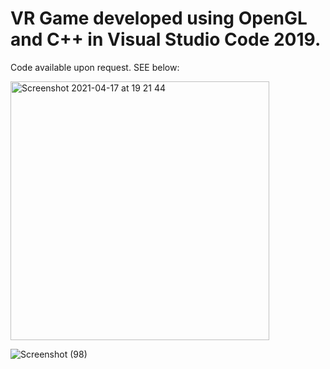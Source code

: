 # VR Game developed using OpenGL and C++ in Visual Studio Code 2019. 
Code available upon request. 
SEE below:


<img width="414" alt="Screenshot 2021-04-17 at 19 21 44" src="https://user-images.githubusercontent.com/72106338/115121612-f5fea200-9fb3-11eb-9cda-68108b562f57.png">

![Screenshot (98)](https://user-images.githubusercontent.com/72106338/116058559-40e97b00-a680-11eb-9aa5-66eb4319d719.png)
